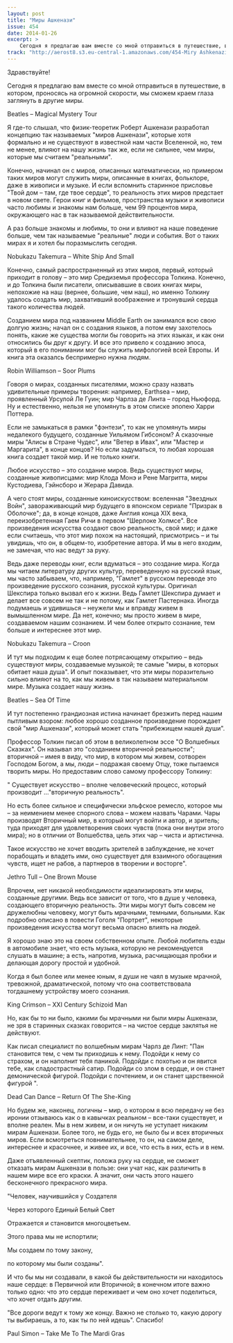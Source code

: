 ```yaml
---
layout: post
title: "Миры Ашкенази"
issue: 454
date: 2014-01-26
excerpt: >
    Сегодня я предлагаю вам вместе со мной отправиться в путешествие, в котором, проносясь на огромной скорости, мы сможем краем глаза заглянуть в другие миры.
track: "http://aerost8.s3.eu-central-1.amazonaws.com/454-Miry Ashkenazi.mp3"
---
```


Здравствуйте!

Сегодня я предлагаю вам вместе со мной отправиться в путешествие, в котором, проносясь на огромной скорости, мы сможем краем глаза заглянуть в другие миры.

Beatles – Magical Mystery Tour

Я где-то слышал, что физик-теоретик Роберт Ашкенази разработал концепцию так называемых "миров Ашкенази", которые хотя формально и не существуют в известной нам части Вселенной, но, тем не менее, влияют на нашу жизнь так же, если не сильнее, чем миры, которые мы считаем "реальными".

Конечно, начинал он с миров, описанных математически, но примером таких миров могут служить миры, описанные в книгах, фольклоре, даже в живописи и музыке. И если вспомнить старинное присловье "Твой дом – там, где твое сердце", то реальность этих миров предстает в новом свете. Герои книг и фильмов, пространства музыки и живописи часто любимы и знакомы нам больше, чем 99 процентов мира, окружающего нас в так называемой действительности.

А раз больше знакомы и любимы, то они и влияют на наше поведение больше, чем так называемые "реальные" люди и события. Вот о таких мирах я и хотел бы поразмыслить сегодня.

Nobukazu Takemura – White Ship And Small

Конечно, самый распространенный из этих миров, первый, который приходит в голову – это мир Средиземья профессора Толкина. Конечно, и до Толкина были писатели, описывавшие в своих книгах миры, непохожие на наш (вернее, большие, чем наш), но именно Толкину удалось создать мир, захвативший воображение и тронувший сердца такого количества людей.

Созданием мира под названием Middle Earth он занимался всю свою долгую жизнь; начал он с создания языков, а потом ему захотелось понять, какие же существа могли бы говорить на этих языках, и как они относились бы друг к другу. И все это привело к созданию эпоса, который в его понимании мог бы служить мифологией всей Европы. И книга эта оказалсь беспримерно нужна людям.

Robin Williamson – Soor Plums

Говоря о мирах, созданных писателями, можно сразу назвать удивительные примеры творения: например, Earthsea – мир, проявленный Урсулой Ле Гуин; мир Чарлза де Линта – город Ньюфорд. Ну и естественно, нельзя не упомянуть в этом списке эпопею Харри Поттера.

Если не замыкаться в рамки "фэнтези", то как не упомянуть миры недалекого будущего, созданные Уильямом Гибсоном? А сказочные миры "Алисы в Стране Чудес", или "Ветер в Ивах", или "Мастер и Маргарита", в конце концов? Но если задуматься, то любая хорошая книга создает такой мир. И не только книги.

Любое искусство – это создание миров. Ведь существуют миры, созданные живописцами: мир Клода Монэ и Рене Магритта, миры Кустодиева, Гэйнсборо и Жерара Давида.

А чего стоят миры, созданные киноискусством: вселенная "Звездных Войн", завораживающий мир будущего в японском сериале "Призрак в Оболочке"; да, в конце концов, даже Англия конца XIX века, переизобретенная Гаем Ричи в первом "Шерлоке Холмсе". Все произведения искусства создают свою реальность, свой мир; и даже если считаешь, что этот мир похож на настоящий, присмотрись – и ты увидишь, что он, в общем-то, изобретение автора. И мы в него входим, не замечая, что нас ведут за руку.

Ведь даже переводы книг, если вдуматься – это создание мира. Когда мы читаем литературу других культур, переведенную на русский язык, мы часто забываем, что, например, "Гамлет" в русском переводе это произведение русского сознания, русской культуры. Оригинал Шекспира только вызвал его к жизни. Ведь Гамлет Шекспира думает и делает все совсем не так и не потому, как Гамлет Пастернака. Иногда подумаешь и удивишься – неужели мы и вправду живем в вымышленном мире. Да нет, конечно; мы просто живем в мире, создаваемом нашим сознанием. И чем более открыто сознание, тем больше и интереснее этот мир.

Nobukazu Takemura – Croon

И тут мы подходим к еще более потрясающему открытию – ведь существуют миры, создаваемые музыкой; те самые "миры, в которых обитает наша душа". И опыт показывает, что эти миры поразительно сильно влияют на то, как мы живем в так называем материальном мире. Музыка создает нашу жизнь.

Beatles – Sea Of Time

И тут постепенно грандиозная истина начинает брезжить перед нашим пытливым взором: любое хорошо созданное произведение порождает свой "мир Ашкенази", который может стать "прибежищем нашей души".

Профессор Толкин писал об этом в великолепном эссе "О Волшебных Сказках". Он называл это "созданием вторичной реальности"; вторичной – имея в виду, что мир, в котором мы живем, сотворен Господом Богом, а мы, люди – подражая своему Отцу, тоже пытаемся творить миры. Но предоставим слово самому профессору Толкину:

" Существует искусство – вполне человеческий процесс, который производит ..."вторичную реальность".

Но есть более сильное и специфически эльфское ремесло, которое мы – за неимением менее спорного слова – можем назвать Чарами. Чары производят Вторичный мир, в который могут войти и автор, и зритель; туда приходят для удовлетворения своих чувств (пока они внутри этого мира); но в отличии от Волшебства, цель этих чар – чиста и артистична.

Такое искусство не хочет вводить зрителей в заблуждение, не хочет порабощать и владеть ими, оно существует для взаимного обогащения чувств, ищет не рабов, а партнеров в творении и восторге".

Jethro Tull – One Brown Mouse

Впрочем, нет никакой необходимости идеализировать эти миры, созданные другими. Ведь все зависит от того, что в душе у человека, создающего вторичную реальность. Эти миры могут быть совсем не дружелюбны человеку, могут быть мрачными, темными, больными. Как подробно описано в повести Гоголя "Портрет", некоторые произведения искусства могут весьма опасно влиять на людей.

Я хорошо знаю это на своем собственном опыте. Любой любитель езды в автомобиле знает, что есть музыка, которую не рекомендуется слушать в машине; а есть, напротив, музыка, расчищающая пробки и делающая дорогу простой и удобной.

Когда я был более или менее юным, я души не чаял в музыке мрачной, тревожной, драматической, потому что она соответствовала тогдашнему устройству моего сознания.

King Crimson – XXI Century Schizoid Man

Но, как бы то ни было, какими бы мрачными ни были миры Ашкенази, не зря в старинных сказках говорится – на чистое сердце заклятья не действуют.

Как писал специалист по волшебным мирам Чарлз де Линт: "Пан становится тем, с чем ты приходишь к нему. Подойди к нему со страхом, и он наполнит тебя паникой. Подойди с похотью и он явится тебе, как сладострастный сатир. Подойди со злом в сердце, и он станет демонической фигурой. Подойди с почтением, и он станет царственной фигурой ".

Dead Can Dance – Return Of The She-King

Но будем же, наконец, логичны – мир, о котором я всю передачу не без иронии отзываюсь как о в кавычках реальном – все-таки существует, и вполне реален. Мы в нем живем, и он ничуть не уступает никаким мирам Ашкенази. Более того, не будь его, не было бы и всех вторичных миров. Если всмотреться повнимательнее, то он, на самом деле, интереснее и красочнее, и живее их, и все, что есть в них, есть и в нем.

Даже отъявленный скептик, положа руку на сердце, не сможет отказать мирам Ашкенази в пользе: они учат нас, как различить в нашем мире все его краски. А значит, они часть этого нашего бесконечного прекрасного мира.

"Человек, научившийся у Создателя

Через которого Единый Белый Свет

Отражается и становится многоцветьем.

Этого права мы не испортили;

Мы создаем по тому закону,

по которому мы были созданы".

И что бы мы ни создавали, в какой бы действительности ни находилось наше сердце: в Первичной или Вторичной; в конечном итоге важно только одно: что это сердце переживает и чем оно хочет поделиться, что хочет отдать другим.

"Все дороги ведут к тому же концу. Важно не столько то, какую дорогу ты выбираешь, а то, как ты по ней идешь". Спасибо!

Paul Simon – Take Me To The Mardi Gras
